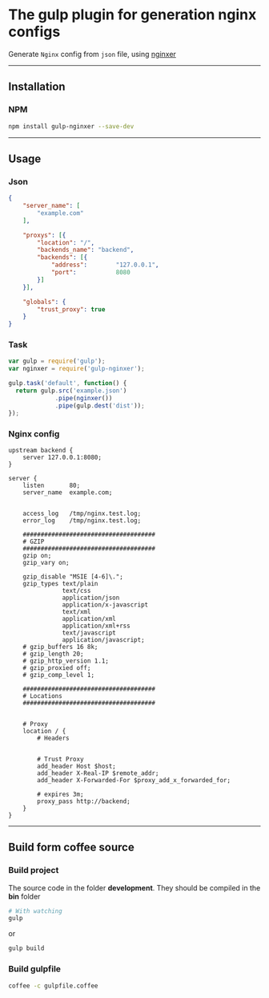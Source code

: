 # The gulp plugin for generation nginx configs

Generate `Nginx` config from `json` file, using [nginxer](https://github.com/SuperPaintman/nginxer)

------------------------------------

## Installation
### NPM
```sh
npm install gulp-nginxer --save-dev
```

------------------------------------

## Usage
### Json

```json
{
    "server_name": [
        "example.com"
    ],

    "proxys": [{
        "location": "/",
        "backends_name": "backend",
        "backends": [{
            "address":        "127.0.0.1",
            "port":           8080
        }]
    }],

    "globals": {
        "trust_proxy": true
    }
}
```

### Task

~~~js
var gulp = require('gulp');
var nginxer = require('gulp-nginxer');

gulp.task('default', function() {
  return gulp.src('example.json')
             .pipe(nginxer())
             .pipe(gulp.dest('dist'));
});
~~~

### Nginx config

~~~nginx
upstream backend {
    server 127.0.0.1:8080;
}

server {
    listen       80;
    server_name  example.com;

    
    access_log   /tmp/nginx.test.log;
    error_log    /tmp/nginx.test.log;

    #####################################
    # GZIP
    #####################################
    gzip on;
    gzip_vary on;

    gzip_disable "MSIE [4-6]\.";
    gzip_types text/plain 
               text/css 
               application/json 
               application/x-javascript 
               text/xml 
               application/xml 
               application/xml+rss 
               text/javascript 
               application/javascript;
    # gzip_buffers 16 8k;
    # gzip_length 20;
    # gzip_http_version 1.1;
    # gzip_proxied off;
    # gzip_comp_level 1;

    #####################################
    # Locations
    #####################################


    # Proxy
    location / {
        # Headers
        

        # Trust Proxy
        add_header Host $host;
        add_header X-Real-IP $remote_addr;
        add_header X-Forwarded-For $proxy_add_x_forwarded_for;

        # expires 3m;
        proxy_pass http://backend;
    }
}
~~~

------------------------------------

## Build form coffee source
### Build project
The source code in the folder **development**. They should be compiled in the **bin** folder

```sh
# With watching
gulp
```

or

```sh
gulp build
```

### Build gulpfile

```sh
coffee -c gulpfile.coffee
```
